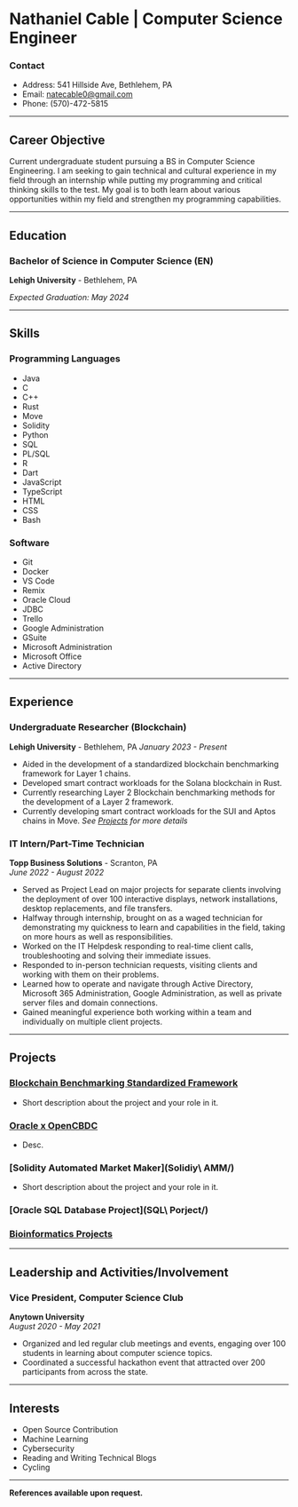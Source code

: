 # Nathaniel Cable | Computer Science Engineer

### Contact
- Address:  541 Hillside Ave, Bethlehem, PA
- Email:  natecable0@gmail.com
- Phone: (570)-472-5815

---

## Career Objective

Current undergraduate student pursuing a BS in Computer Science Engineering.  I am seeking to gain technical and cultural experience in my field through an internship while putting my programming and critical thinking skills to the test.  My goal is to both learn about various opportunities within my field and strengthen my programming capabilities.

---

## Education

### Bachelor of Science in Computer Science (EN)

   **Lehigh University** - Bethlehem, PA

   *Expected Graduation: May 2024*

---

## Skills

### Programming Languages

- Java
- C
- C++
- Rust
- Move
- Solidity
- Python
- SQL
- PL/SQL
- R
- Dart
- JavaScript
- TypeScript
- HTML
- CSS
- Bash

### Software

- Git
- Docker
- VS Code
- Remix
- Oracle Cloud
- JDBC
- Trello
- Google Administration
- GSuite
- Microsoft Administration
- Microsoft Office
- Active Directory

---

## Experience

### Undergraduate Researcher (Blockchain)
**Lehigh University** - Bethlehem, PA
*January 2023 - Present*

- Aided in the development of a standardized blockchain benchmarking framework for Layer 1 chains. 
- Developed smart contract workloads for the Solana blockchain in Rust.
- Currently researching Layer 2 Blockchain benchmarking methods for the development of a Layer 2 framework.
- Currently developing smart contract workloads for the SUI and Aptos chains in Move.
*See [Projects](#projects) for more details*

### IT Intern/Part-Time Technician
**Topp Business Solutions** - Scranton, PA  
*June 2022 - August 2022*

-	Served as Project Lead on major projects for separate clients involving the deployment of over 100 interactive displays, network installations, desktop replacements, and file transfers.
-	Halfway through internship, brought on as a waged technician for demonstrating my quickness to learn and capabilities in the field, taking on more hours as well as responsibilities.
-	Worked on the IT Helpdesk responding to real-time client calls, troubleshooting and solving their immediate issues.
-	Responded to in-person technician requests, visiting clients and working with them on their problems.
-	Learned how to operate and navigate through Active Directory, Microsoft 365 Administration, Google Administration, as well as private server files and domain connections.
-	Gained meaningful experience both working within a team and individually on multiple client projects.


---

## Projects

### [Blockchain Benchmarking Standardized Framework](BBSF/)
- Short description about the project and your role in it.

### [Oracle x OpenCBDC](OracleCBDC/)
- Desc.

### [Solidity Automated Market Maker](Solidiy\ AMM/)
- Short description about the project and your role in it.

### [Oracle SQL Database Project](SQL\ Porject/)

### [Bioinformatics Projects](Bioinformatics/)



---

## Leadership and Activities/Involvement

### Vice President, Computer Science Club
**Anytown University**  
*August 2020 - May 2021*

- Organized and led regular club meetings and events, engaging over 100 students in learning about computer science topics.
- Coordinated a successful hackathon event that attracted over 200 participants from across the state.

---

## Interests

- Open Source Contribution
- Machine Learning
- Cybersecurity
- Reading and Writing Technical Blogs
- Cycling

---

**References available upon request.**


